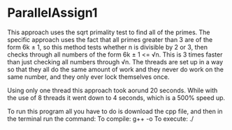 # ParallelAssign1

This approach uses the sqrt primality test to find all of the primes. The specific approach uses the fact that all primes greater than 3 are of the form 6k ± 1, so this method tests whether n is divisible by 2 or 3, then checks through all numbers of the form 6k ± 1 <= √n. This is 3 times faster than just checking all numbers through √n.
The threads are set up in a way so that they all do the same amount of work and they never do work on the same number, and they only ever lock themselves once.

Using only one thread this approach took aorund 20 seconds. While with the use of 8 threads it went down to 4 seconds, which is a 500% speed up.

To run this program all you have to do is download the cpp file, and then in the terminal run the command:
To compile: g++ <source file> -o <you name this file>
To execute: ./<name you gave>
